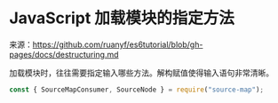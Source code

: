 # JavaScript 加载模块的指定方法

来源：https://github.com/ruanyf/es6tutorial/blob/gh-pages/docs/destructuring.md

加载模块时，往往需要指定输入哪些方法。解构赋值使得输入语句非常清晰。

```javascript
const { SourceMapConsumer, SourceNode } = require("source-map");
```